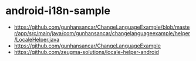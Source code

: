 # android-i18n-sample

* https://github.com/gunhansancar/ChangeLanguageExample/blob/master/app/src/main/java/com/gunhansancar/changelanguageexample/helper/LocaleHelper.java
* https://github.com/gunhansancar/ChangeLanguageExample
* https://github.com/zeugma-solutions/locale-helper-android
